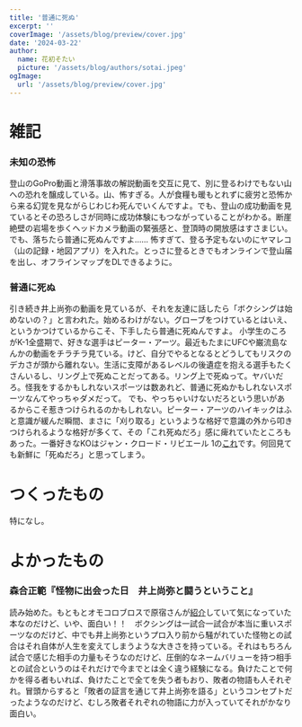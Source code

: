 ```yaml
---
title: '普通に死ぬ'
excerpt: ''
coverImage: '/assets/blog/preview/cover.jpg'
date: '2024-03-22'
author:
  name: 花初そたい
  picture: '/assets/blog/authors/sotai.jpeg'
ogImage:
  url: '/assets/blog/preview/cover.jpg'
---
```

# 雑記
### 未知の恐怖
登山のGoPro動画と滑落事故の解説動画を交互に見て、別に登るわけでもない山への恐れを醸成している。山、怖すぎる。人が食糧も暖もとれずに疲労と恐怖から来る幻覚を見ながらじわじわ死んでいくんですよ。でも、登山の成功動画を見ているとその恐ろしさが同時に成功体験にもつながっていることがわかる。断崖絶壁の岩場を歩くヘッドカメラ動画の緊張感と、登頂時の開放感はすさまじい。でも、落ちたら普通に死ぬんですよ……
怖すぎて、登る予定もないのにヤマレコ（山の記録・地図アプリ）を入れた。とっさに登るときでもオンラインで登山届を出し、オフラインマップをDLできるように。

### 普通に死ぬ
引き続き井上尚弥の動画を見ているが、それを友達に話したら「ボクシングは始めないの？」と言われた。始めるわけがない。グローブをつけているとはいえ、というかつけているからこそ、下手したら普通に死ぬんですよ。
小学生のころがK-1全盛期で、好きな選手はピーター・アーツ。最近もたまにUFCや巌流島なんかの動画をチラチラ見ている。けど、自分でやるとなるとどうしてもリスクのデカさが頭から離れない。生活に支障があるレベルの後遺症を抱える選手もたくさんいるし、リング上で死ぬことだってある。リング上で死ぬって。ヤバいだろ。怪我をするかもしれないスポーツは数あれど、普通に死ぬかもしれないスポーツなんてやっちゃダメだって。
でも、やっちゃいけないだろという思いがあるからこそ惹きつけられるのかもしれない。ピーター・アーツのハイキックはふと意識が緩んだ瞬間、まさに「刈り取る」というような格好で意識の外から叩きつけられるような格好が多くて、その「これ死ぬだろ」感に痺れていたところもあった。一番好きなKOはジャン・クロード・リビエール
1の[これ](https://youtu.be/QIMHt54cYlo?si=RLA4y1fHN8UaEq3Q)です。何回見ても新鮮に「死ぬだろ」と思ってしまう。

# つくったもの
特になし。

# よかったもの
### 森合正範『怪物に出会った日　井上尚弥と闘うということ』
読み始めた。もともとオモコロブロスで原宿さんが[紹介](https://omocoro.jp/bros/kiji/431655/)していて気になっていた本なのだけど、いや、面白い！！　ボクシングは一試合一試合が本当に重いスポーツなのだけど、中でも井上尚弥というプロ入り前から騒がれていた怪物との試合はそれ自体が人生を変えてしまうような大きさを持っている。それはもちろん試合で感じた相手の力量もそうなのだけど、圧倒的なネームバリューを持つ相手との試合というのはそれだけで今までとは全く違う経験になる。負けたことで何かを得る者もいれば、負けたことで全てを失う者もおり、敗者の物語も人それぞれ。冒頭からすると「敗者の証言を通じて井上尚弥を語る」というコンセプトだったようなのだけど、むしろ敗者それぞれの物語に力が入っていてそれがかなり面白い。